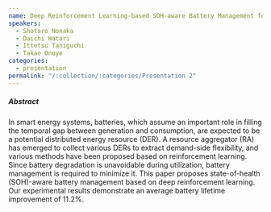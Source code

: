 ```yaml
---
name: Deep Reinforcement Learning-based SOH-aware Battery Management for DER Aggregation
speakers:
  - Shotaro Nonaka
  - Daichi Watari
  - Ittetsu Taniguchi
  - Takao Onoye
categories:
  - presentation
permalink: "/:collection/:categories/Presentation 2"
---
```


##### Abstract
In smart energy systems, batteries, which assume an important role in filling the temporal gap between generation and consumption, are expected to be a potential distributed energy resource (DER). A resource aggregator (RA) has emerged to collect various DERs to extract demand-side flexibility, and various methods have been proposed based on reinforcement learning. Since battery degradation is unavoidable during utilization, battery management is required to minimize it. This paper proposes state-of-health (SOH)-aware battery management based on deep reinforcement learning. Our experimental results demonstrate an average battery lifetime improvement of 11.2%.
